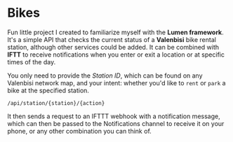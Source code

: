 # Bikes

Fun little project I created to familiarize myself with the __Lumen framework__.
It's a simple API that checks the current status of a __Valenbisi__ bike rental station,
although other services could be added. It can be combined with __IFTT__ to receive 
notifications when you enter or exit a location or at specific times of the day.

You only need to provide the _Station ID_, which can be found on any Valenbisi network map,
and your intent: whether you'd like to `rent` or `park` a bike at the specified station.
```
/api/station/{station}/{action}
```
It then sends a request to an IFTTT webhook with a notification message, which can
then be passed to the Notifications channel to receive it on your phone,
or any other combination you can think of.
